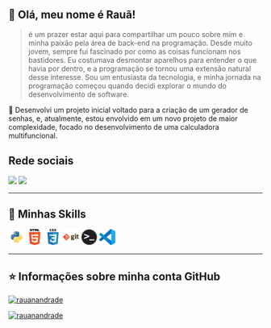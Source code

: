 ## 💜 Olá, meu nome é <strong>Rauã!</strong>

> é um prazer estar aqui para compartilhar um pouco sobre mim e minha paixão pela área de back-end na programação. Desde muito jovem, sempre fui fascinado por como as coisas funcionam nos bastidores. Eu costumava desmontar aparelhos para entender o que havia por dentro, e a programação se tornou uma extensão natural desse interesse. Sou um entusiasta da tecnologia, e minha jornada na programação começou quando decidi explorar o mundo do desenvolvimento de software.

🔭 Desenvolvi um projeto inicial voltado para a criação de um gerador de senhas, e, atualmente, estou envolvido em um novo projeto de maior complexidade, focado no desenvolvimento de uma calculadora multifuncional.

## Rede sociais

<p <a href="https:w//ww.linkedin.com/in/rauã-andrade" alt="LinkedIn">
  <img src="https://img.shields.io/badge/-Linkedin-0e76a8?style=flat-square&logo=Linkedin&logoColor=white&link=LINK-DO-SEU-LINKEDIN" /></a>

  <a href="https://www.instagram.com/raua.andrade" alt="Instagram">
  <img src="https://img.shields.io/badge/-Instagram-DF0174?style=flat-square&labelColor=DF0174&logo=instagram&logoColor=white&link=LINK-DO-SEU-INSTAGRAM"/></a>
</p>

---

## 🚀 Minhas Skills

<code><img height="32" src="https://raw.githubusercontent.com/github/explore/80688e429a7d4ef2fca1e82350fe8e3517d3494d/topics/python/python.png"></code>
<code><img height="32" src="https://raw.githubusercontent.com/github/explore/80688e429a7d4ef2fca1e82350fe8e3517d3494d/topics/html/html.png" alt="HTML5"/></code>
<code><img height="32" src="https://raw.githubusercontent.com/github/explore/80688e429a7d4ef2fca1e82350fe8e3517d3494d/topics/css/css.png" alt="CSS"/></code>
<code><img height="32" src="https://raw.githubusercontent.com/github/explore/80688e429a7d4ef2fca1e82350fe8e3517d3494d/topics/git/git.png"></code>
<code><img height="32" src="https://raw.githubusercontent.com/github/explore/80688e429a7d4ef2fca1e82350fe8e3517d3494d/topics/terminal/terminal.png"></code>
<code><img height="32" src="https://raw.githubusercontent.com/github/explore/80688e429a7d4ef2fca1e82350fe8e3517d3494d/topics/visual-studio-code/visual-studio-code.png"></code>

---

## ⭐ Informações sobre minha conta GitHub

[![rauanandrade](https://github-readme-stats.vercel.app/api?username=rauanandrade&theme=radical)](https://github.com/anuraghazra/github-readme-stats)

[![rauanandrade](https://github-readme-stats.vercel.app/api/top-langs/?username=rauanandrade&hide=html&layout=compact&theme=radical)](https://github.com/anuraghazra/github-readme-stats)
